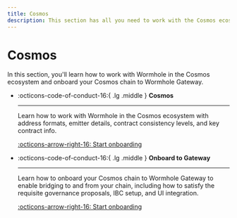 ```yaml
---
title: Cosmos
description: This section has all you need to work with the Cosmos ecosystem and to onboard your Cosmos chain to Wormhole Gateway.
---
```


# Cosmos

In this section, you'll learn how to work with Wormhole in the Cosmos ecosystem and onboard your Cosmos chain to Wormhole Gateway.

<div class="grid cards" markdown>

-   :octicons-code-of-conduct-16:{ .lg .middle } **Cosmos**

    ---

    Learn how to work with Wormhole in the Cosmos ecosystem with address formats, emitter details, contract consistency levels, and key contract info. 

    [:octicons-arrow-right-16: Start onboarding](/build/chain-integrations/gateway/)

</div>

<div class="grid cards" markdown>

-   :octicons-code-of-conduct-16:{ .lg .middle } **Onboard to Gateway**

    ---

    Learn how to onboard your Cosmos chain to Wormhole Gateway to enable bridging to and from your chain, including how to satisfy the requisite governance proposals, IBC setup, and UI integration.

    [:octicons-arrow-right-16: Start onboarding](/build/chain-integrations/gateway/)

</div>
